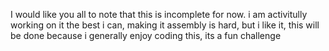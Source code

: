 I would like you all to note that this is incomplete for now. i am activitully working on it the best i can, making it assembly is hard, but i like it, this will be done because i generally enjoy coding this, its a fun challenge
